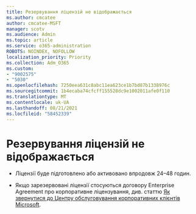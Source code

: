 ```yaml
---
title: Резервування ліцензій не відображається
ms.author: cmcatee
author: cmcatee-MSFT
manager: scotv
ms.audience: Admin
ms.topic: article
ms.service: o365-administration
ROBOTS: NOINDEX, NOFOLLOW
localization_priority: Priority
ms.collection: Adm_O365
ms.custom:
- "9002575"
- "5030"
ms.openlocfilehash: 7250eea631c8abc11ea623ce1b7bd87b1338976c
ms.sourcegitcommit: 1b4ecaba74cfcff155528dc9e1002011afe0f110
ms.translationtype: MT
ms.contentlocale: uk-UA
ms.lasthandoff: 08/21/2021
ms.locfileid: "58452339"
---
```

# <a name="license-reservation-does-not-show"></a>Резервування ліцензій не відображається

- Ліцензії буде підготовлено або активовано впродовж 24–48 годин.

- Якщо зарезервовані ліцензії стосуються договору Enterprise Agreement про корпоративне ліцензування, див. статтю [Як звернутися до Центру обслуговування корпоративних клієнтів Microsoft](https://support.microsoft.com/help/4471406/how-to-contact-the-microsoft-volume-licensing-service-center).
